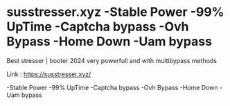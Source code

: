 # susstresser.xyz -Stable Power -99% UpTime -Captcha bypass -Ovh Bypass -Home Down -Uam bypass

Best stresser | booter 2024 very powerfull and with multibypass methods

Link : https://susstresser.xyz/

-Stable Power
-99% UpTime
-Captcha bypass
-Ovh Bypass
-Home Down
-Uam bypass
